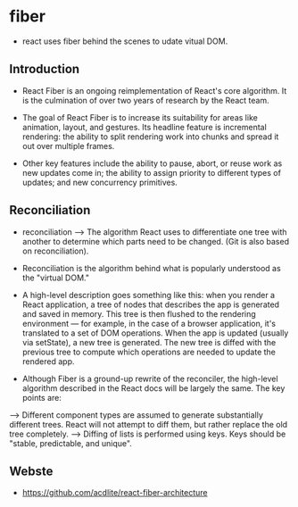 # fiber
- react uses fiber behind the scenes to udate vitual DOM.

## Introduction 
- React Fiber is an ongoing reimplementation of React's core algorithm. It is the culmination of over two years of research by the React team.

- The goal of React Fiber is to increase its suitability for areas like animation, layout, and gestures. Its headline feature is incremental rendering: the ability to split rendering work into chunks and spread it out over multiple frames.

- Other key features include the ability to pause, abort, or reuse work as new updates come in; the ability to assign priority to different types of updates; and new concurrency primitives.

## Reconciliation
- reconciliation  --> 
The algorithm React uses to differentiate one tree with another to determine which parts need to be changed.
(Git is also based on reconciliation).

- Reconciliation is the algorithm behind what is popularly understood as the "virtual DOM."

- A high-level description goes something like this: when you render a React application, a tree of nodes that describes the app is generated and saved in memory. This tree is then flushed to the rendering environment — for example, in the case of a browser application, it's translated to a set of DOM operations. When the app is updated (usually via setState), a new tree is generated. The new tree is diffed with the previous tree to compute which operations are needed to update the rendered app.

- Although Fiber is a ground-up rewrite of the reconciler, the high-level algorithm described in the React docs will be largely the same. The key points are:

--> Different component types are assumed to generate substantially different trees. React will not attempt to diff them, but rather replace the old tree completely.
--> Diffing of lists is performed using keys. Keys should be "stable, predictable, and unique".


## Webste 
- https://github.com/acdlite/react-fiber-architecture